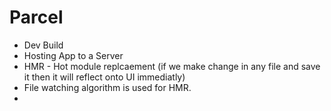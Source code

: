 # Parcel

- Dev Build
- Hosting App to a Server
- HMR - Hot module replcaement (if we make change in any file and save it then it will reflect onto UI immediatly)
- File watching algorithm is used for HMR.
- 